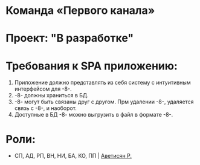 # Команда «Первого канала»
# Проект: "В разработке"

# Требования к SPA приложению: 
1. Приложение должно представлять из себя систему с интуитивным интерфейсом для -8-.
2. -8- должны храниться в БД.
3. -8- могут быть связаны друг с другом. Прм удалении -8-, удаляется связь с -8-, и наоборот.
4. Доступные в БД -8- можно выгрузить в файл в формате -8-.

# Роли:
* СП, АД, РП, ВН, НИ, БА, КО, ПП      | [Аветисян Р.](https://github.com/robertavetisyan/stankin.io.avetisyan/index.html)